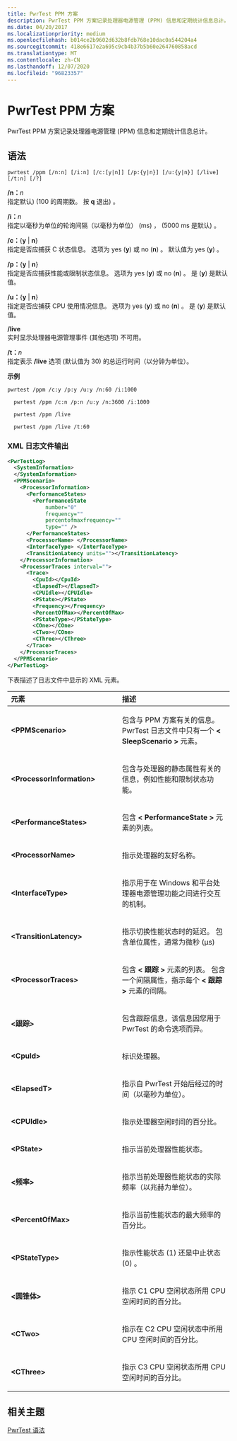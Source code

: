 ```yaml
---
title: PwrTest PPM 方案
description: PwrTest PPM 方案记录处理器电源管理 (PPM) 信息和定期统计信息总计。
ms.date: 04/20/2017
ms.localizationpriority: medium
ms.openlocfilehash: b014ce2b9602d632b8fdb768e10dac0a544204a4
ms.sourcegitcommit: 418e6617e2a695c9cb4b37b5b60e264760858acd
ms.translationtype: MT
ms.contentlocale: zh-CN
ms.lasthandoff: 12/07/2020
ms.locfileid: "96823357"
---
```

# <a name="pwrtest-ppm-scenario"></a>PwrTest PPM 方案


PwrTest PPM 方案记录处理器电源管理 (PPM) 信息和定期统计信息总计。

## <a name="span-idsyntaxspanspan-idsyntaxspanspan-idsyntaxspansyntax"></a><span id="Syntax"></span><span id="syntax"></span><span id="SYNTAX"></span>语法


```
pwrtest /ppm [/n:n] [/i:n] [/c:[y|n]] [/p:{y|n}] [/u:{y|n}] [/live] [/t:n] [/?] 
```

<span id="_n_n"></span><span id="_N_N"></span>**/n：**<em>n</em>  
指定默认)  (100 的周期数。 按 **q** 退出) 。

<span id="_i_n"></span><span id="_I_N"></span>**/i：**<em>n</em>  
指定以毫秒为单位的轮询间隔（以毫秒为单位） (ms) ， (5000 ms 是默认) 。

<span id="_c_yn"></span><span id="_C_YN"></span>**/c：**{**y** | **n**}  
指定是否应捕获 C 状态信息。 选项为 yes (**y**) 或 no (**n**) 。 默认值为 yes (**y**) 。

<span id="_p_yn"></span><span id="_P_YN"></span>**/p：**{**y** | **n**}  
指定是否应捕获性能或限制状态信息。 选项为 yes (**y**) 或 no (**n**) 。 是 (**y**) 是默认值。

<span id="_u_yn"></span><span id="_U_YN"></span>**/u：**{**y** | **n**}  
指定是否应捕获 CPU 使用情况信息。 选项为 yes (**y**) 或 no (**n**) 。 是 (**y**) 是默认值。

<span id="_live"></span><span id="_LIVE"></span>**/live**  
实时显示处理器电源管理事件 (其他选项) 不可用。

<span id="_t_n"></span><span id="_T_N"></span>**/t：**<em>n</em>  
指定表示 **/live** 选项 (默认值为 30) 的总运行时间（以分钟为单位）。

**示例**

```
pwrtest /ppm /c:y /p:y /u:y /n:60 /i:1000
```

```
  pwrtest /ppm /c:n /p:n /u:y /n:3600 /i:1000
```

```
  pwrtest /ppm /live
```

```
  pwrtest /ppm /live /t:60
```

### <a name="span-idxml_log_file_outputspanspan-idxml_log_file_outputspanspan-idxml_log_file_outputspanxml-log-file-output"></a><span id="XML_log_file_output"></span><span id="xml_log_file_output"></span><span id="XML_LOG_FILE_OUTPUT"></span>XML 日志文件输出

```XML
<PwrTestLog>
  <SystemInformation>
  </SystemInformation>
  <PPMScenario> 
    <ProcessorInformation> 
      <PerformanceStates> 
        <PerformanceState  
            number="0" 
            frequency="" 
            percentofmaxfrequency="" 
            type="" /> 
      </PerformanceStates> 
      <ProcessorName> </ProcessorName> 
      <InterfaceType> </InterfaceType> 
      <TransitionLatency units=""></TransitionLatency> 
    </ProcessorInformation> 
    <ProcessorTraces interval=""> 
      <Trace> 
        <CpuId></CpuId> 
        <ElapsedT></ElapsedT> 
        <CPUIdle></CPUIdle> 
        <PState></PState> 
        <Frequency></Frequency> 
        <PercentOfMax></PercentOfMax> 
        <PStateType></PStateType> 
        <COne></COne> 
        <CTwo></COne> 
        <CThree></CThree> 
      </Trace> 
    </ProcessorTraces> 
  </PPMScenario> 
</PwrTestLog> 
```

下表描述了日志文件中显示的 XML 元素。

<table>
<colgroup>
<col width="50%" />
<col width="50%" />
</colgroup>
<thead>
<tr class="header">
<th align="left">元素</th>
<th align="left">描述</th>
</tr>
</thead>
<tbody>
<tr class="odd">
<td align="left"><strong>&lt;PPMScenario&gt;</strong></td>
<td align="left"><p>包含与 PPM 方案有关的信息。 PwrTest 日志文件中只有一个<strong> &lt; SleepScenario &gt; </strong>元素。</p></td>
</tr>
<tr class="even">
<td align="left"><strong>&lt;ProcessorInformation&gt;</strong></td>
<td align="left"><p>包含与处理器的静态属性有关的信息，例如性能和限制状态功能。</p></td>
</tr>
<tr class="odd">
<td align="left"><strong>&lt;PerformanceStates&gt;</strong></td>
<td align="left"><p>包含<strong> &lt; PerformanceState &gt; </strong>元素的列表。</p></td>
</tr>
<tr class="even">
<td align="left"><strong>&lt;ProcessorName&gt;</strong></td>
<td align="left"><p>指示处理器的友好名称。</p></td>
</tr>
<tr class="odd">
<td align="left"><strong>&lt;InterfaceType&gt;</strong></td>
<td align="left"><p>指示用于在 Windows 和平台处理器电源管理功能之间进行交互的机制。</p></td>
</tr>
<tr class="even">
<td align="left"><strong>&lt;TransitionLatency&gt;</strong></td>
<td align="left"><p>指示切换性能状态时的延迟。 包含单位属性，通常为微秒 (μs) </p></td>
</tr>
<tr class="odd">
<td align="left"><strong>&lt;ProcessorTraces&gt;</strong></td>
<td align="left"><p>包含<strong> &lt; 跟踪 &gt; </strong>元素的列表。 包含一个间隔属性，指示每个<strong> &lt; 跟踪 &gt; </strong>元素的间隔。</p></td>
</tr>
<tr class="even">
<td align="left"><strong>&lt;跟踪&gt;</strong></td>
<td align="left"><p>包含跟踪信息，该信息因您用于 PwrTest 的命令选项而异。</p></td>
</tr>
<tr class="odd">
<td align="left"><strong>&lt;CpuId&gt;</strong></td>
<td align="left"><p>标识处理器。</p></td>
</tr>
<tr class="even">
<td align="left"><strong>&lt;ElapsedT&gt;</strong></td>
<td align="left"><p>指示自 PwrTest 开始后经过的时间（以毫秒为单位）。</p></td>
</tr>
<tr class="odd">
<td align="left"><strong>&lt;CPUIdle&gt;</strong></td>
<td align="left"><p>指示处理器空闲时间的百分比。</p></td>
</tr>
<tr class="even">
<td align="left"><strong>&lt;PState&gt;</strong></td>
<td align="left"><p>指示当前处理器性能状态。</p></td>
</tr>
<tr class="odd">
<td align="left"><strong>&lt;频率&gt;</strong></td>
<td align="left"><p>指示当前处理器性能状态的实际频率（以兆赫为单位）。</p></td>
</tr>
<tr class="even">
<td align="left"><strong>&lt;PercentOfMax&gt;</strong></td>
<td align="left"><p>指示当前性能状态的最大频率的百分比。</p></td>
</tr>
<tr class="odd">
<td align="left"><strong>&lt;PStateType&gt;</strong></td>
<td align="left"><p>指示性能状态 (1) 还是中止状态 (0) 。</p></td>
</tr>
<tr class="even">
<td align="left"><strong>&lt;圆锥体&gt;</strong></td>
<td align="left"><p>指示 C1 CPU 空闲状态所用 CPU 空闲时间的百分比。</p></td>
</tr>
<tr class="odd">
<td align="left"><strong>&lt;CTwo&gt;</strong></td>
<td align="left"><p>指示在 C2 CPU 空闲状态中所用 CPU 空闲时间的百分比。</p></td>
</tr>
<tr class="even">
<td align="left"><strong>&lt;CThree&gt;</strong></td>
<td align="left"><p>指示 C3 CPU 空闲状态所用 CPU 空闲时间的百分比。</p></td>
</tr>
</tbody>
</table>

 

## <a name="span-idrelated_topicsspanrelated-topics"></a><span id="related_topics"></span>相关主题


[PwrTest 语法](pwrtest-syntax.md)

 

 






